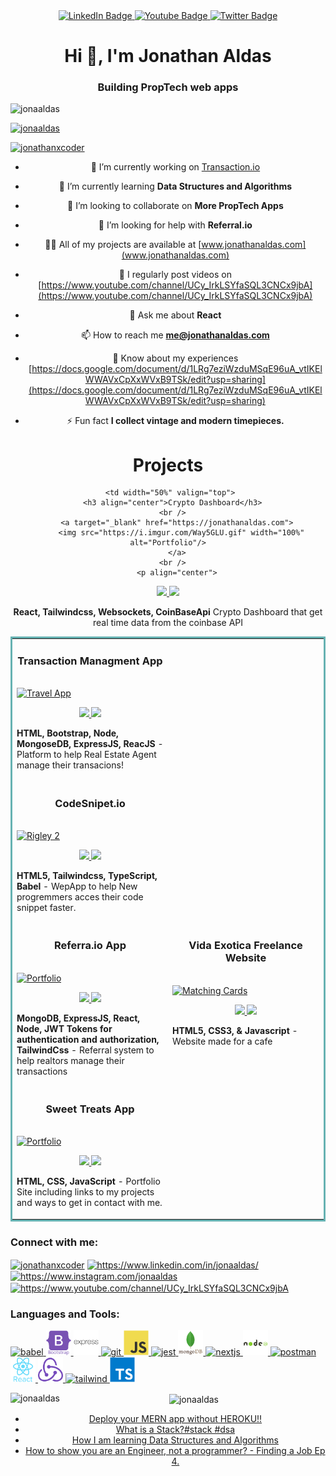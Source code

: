 
<div id="badges" align="center">
  <a href="https://www.linkedin.com/in/jonaaldas/">
    <img src="https://img.shields.io/badge/LinkedIn-blue?style=for-the-badge&logo=linkedin&logoColor=white" alt="LinkedIn Badge"/>
  </a>
  <a href="https://www.youtube.com/channel/UCy_IrkLSYfaSQL3CNCx9jbA">
    <img src="https://img.shields.io/badge/YouTube-red?style=for-the-badge&logo=youtube&logoColor=white" alt="Youtube Badge"/>
  </a>
  <a href="https://twitter.com/jonathanxcoder">
    <img src="https://img.shields.io/badge/Twitter-blue?style=for-the-badge&logo=twitter&logoColor=white" alt="Twitter Badge"/>
  </a>
  
 <h1 align="center">Hi 👋, I'm Jonathan Aldas</h1>
<h3 align="center">Building PropTech web apps</h3>

<p align="left"> <img src="https://komarev.com/ghpvc/?username=jonaaldas&label=Profile%20views&color=0e75b6&style=flat" alt="jonaaldas" /> </p>

<p align="left"> <a href="https://github.com/ryo-ma/github-profile-trophy"><img src="https://github-profile-trophy.vercel.app/?username=jonaaldas" alt="jonaaldas" /></a> </p>

<p align="left"> <a href="https://twitter.com/jonathanxcoder" target="blank"><img src="https://img.shields.io/twitter/follow/jonathanxcoder?logo=twitter&style=for-the-badge" alt="jonathanxcoder" /></a> </p>

- 🔭 I’m currently working on [Transaction.io](https://ornate-kulfi-cf002a.netlify.app/)

- 🌱 I’m currently learning **Data Structures and Algorithms**

- 👯 I’m looking to collaborate on **More PropTech Apps**

- 🤝 I’m looking for help with **Referral.io**

- 👨‍💻 All of my projects are available at [www.jonathanaldas.com](www.jonathanaldas.com)

- 📝 I regularly post videos on [https://www.youtube.com/channel/UCy_IrkLSYfaSQL3CNCx9jbA](https://www.youtube.com/channel/UCy_IrkLSYfaSQL3CNCx9jbA)

- 💬 Ask me about **React**

- 📫 How to reach me **me@jonathanaldas.com**

- 📄 Know about my experiences [https://docs.google.com/document/d/1LRg7eziWzduMSqE96uA_vtIKElWWAVxCpXxWVxB9TSk/edit?usp=sharing](https://docs.google.com/document/d/1LRg7eziWzduMSqE96uA_vtIKElWWAVxCpXxWVxB9TSk/edit?usp=sharing)

- ⚡ Fun fact **I collect vintage and modern timepieces.**

<h1 align="center">Projects</h1>
<table bordercolor="#66b2b2">
  
  <tr>
    <td width="50%" valign="top">
      <h3 align="center">Transaction Managment App</h3>
        <br />
        <a target="_blank" href="https://jonathanaldas.com">
        <img src="https://i.imgur.com/8EMZz6b.gif" width="100%" alt="Travel App"/>
        </a>
        <br />
        <p align="center">
          
  <a href="https://github.com/jonaaldas/TM-MERN-APP" target="_blank">
    <img src="https://img.shields.io/static/v1?label=|&message=REPO&color=23555f&style=plastic&logo=github&logo-color=white"/>
  </a>  
  <a href="https://delightful-kelpie-18ed40.netlify.app/" target="_blank">
    <img src="https://img.shields.io/static/v1?label=|&message=WEBSITE&color=cdf998&style=plastic&logo=wordpress&logo-color=white"/>
  </a>
      </p>
        <p><strong>HTML, Bootstrap, Node, MongoseDB, ExpressJS, ReacJS</strong> - Platform to help Real Estate Agent manage their transacions! </p>
    </td>
    
     <td width="50%" valign="top">
      <h3 align="center">Crypto Dashboard</h3>
      <br />
        <a target="_blank" href="https://jonathanaldas.com">
          <img src="https://i.imgur.com/Way5GLU.gif" width="100%" alt="Portfolio"/>
        </a>
      <br />
        <p align="center">
  <a href="https://github.com/jonaaldas/Hackathon-sweet-treats-heroku" target="_blank">
    <img src="https://img.shields.io/static/v1?label=|&message=REPO&color=23555f&style=plastic&logo=github&logo-color=white"/>
  </a>
  <a href="https://statuesque-raindrop-35276d.netlify.app/" target="_blank">
    <img src="https://img.shields.io/static/v1?label=|&message=WEBSITE&color=cdf998&style=plastic&logo=wordpress&logo-color=white"/>
  </a>
      </p>
        <p><strong>React, Tailwindcss, Websockets, CoinBaseApi</strong> Crypto Dashboard that get real time data from the coinbase API </p>
    </td>
</tr>
  <tr>
<!--    dashboard -->
  </tr>

   <tr> 
    <td width="50%" valign="top">
      <h3 align="center">CodeSnipet.io</h3>
        <br />
      <a target="_blank" href="https://jonathanaldas.com">
          <img src="https://i.imgur.com/SSJiGXg.gif" width="100%"  alt="Rigley 2"/>
        </a>
        <br />
        <p align="center">
          
  <a href="https://github.com/jonaaldas/codeSnippet.io-TypeScript" target="_blank">
    <img src="https://img.shields.io/static/v1?label=|&message=REPO&color=23555f&style=plastic&logo=github&logo-color=white"/>
  </a>
  <a href="https://courageous-toffee-126485.netlify.app/" target="_blank">
    <img src="https://img.shields.io/static/v1?label=|&message=WEBSITE&color=cdf998&style=plastic&logo=wordpress&logo-color=white"/>
  </a>
      </p>
        <p><strong>HTML5, Tailwindcss, TypeScript, Babel </strong> - WepApp to help New progremmers acces their code snippet faster.</p>
    </td>
  </tr>
  
  <tr>
    <td width="50%" valign="top">
      <h3 align="center">Referra.io App</h3>
      <br />
        <a target="_blank" href="https://jonathanaldas.com">
          <img src="https://i.imgur.com/zmw09du.gif" width="100%" alt="Portfolio"/>
        </a>
      <br />
        <p align="center">
  <a href="https://github.com/jonaaldas/referralio-clientside" target="_blank">
    <img src="https://img.shields.io/static/v1?label=|&message=REPO&color=23555f&style=plastic&logo=github&logo-color=white"/>
  </a>
  <a href="https://transcendent-sunshine-b16a5f.netlify.app/auth" target="_blank">
    <img src="https://img.shields.io/static/v1?label=|&message=WEBSITE&color=cdf998&style=plastic&logo=wordpress&logo-color=white"/>
  </a>
      </p>
        <p><strong>MongoDB, ExpressJS, React, Node, JWT Tokens for authentication and authorization, TailwindCss</strong> - Referral system to help realtors manage their transactions</p>
    </td>
    <td width="50%" valign="top">
      <h3 align="center">Vida Exotica Freelance Website</h3>
        <br />
        <a target="_blank" href="https://jonathanaldas.com">
          <img src="https://i.imgur.com/17YpUgl.gif" width="100%" alt="Matching Cards"/>
        </a>
        <br />
        <p align="center">
          
  <a href="https://github.com/jonaaldas/vida-exotica-website" target="_blank">
    <img src="https://img.shields.io/static/v1?label=|&message=REPO&color=23555f&style=plastic&logo=github&logo-color=white"/>
  </a>
  <a href="https://precious-banoffee-99d39f.netlify.app/" target="_blank">
    <img src="https://img.shields.io/static/v1?label=|&message=WEBSITE&color=cdf998&style=plastic&logo=wordpress&logo-color=white"/>
  </a>
      </p>
        <p><strong>HTML5, CSS3, & Javascript</strong> - Website made for a cafe</p>
    </td>
  </tr>
  
  <tr>
    <td width="50%" valign="top">
      <h3 align="center">Sweet Treats App</h3>
      <br />
        <a target="_blank" href="https://jonathanaldas.com">
          <img src="https://i.imgur.com/Way5GLU.gif" width="100%" alt="Portfolio"/>
        </a>
      <br />
        <p align="center">
  <a href="https://github.com/jonaaldas/Hackathon-sweet-treats-heroku" target="_blank">
    <img src="https://img.shields.io/static/v1?label=|&message=REPO&color=23555f&style=plastic&logo=github&logo-color=white"/>
  </a>
  <a href="https://statuesque-raindrop-35276d.netlify.app/" target="_blank">
    <img src="https://img.shields.io/static/v1?label=|&message=WEBSITE&color=cdf998&style=plastic&logo=wordpress&logo-color=white"/>
  </a>
      </p>
        <p><strong>HTML, CSS, JavaScript</strong> - Portfolio Site including links to my projects and ways to get in contact with me.</p>
    </td>
   
  </tr>
 
</table>

<h3 align="left">Connect with me:</h3>
<p align="left">
<a href="https://twitter.com/jonathanxcoder" target="blank"><img align="center" src="https://raw.githubusercontent.com/rahuldkjain/github-profile-readme-generator/master/src/images/icons/Social/twitter.svg" alt="jonathanxcoder" height="30" width="40" /></a>
<a href="https://www.linkedin.com/in/jonaaldas/" target="blank"><img align="center" src="https://raw.githubusercontent.com/rahuldkjain/github-profile-readme-generator/master/src/images/icons/Social/linked-in-alt.svg" alt="https://www.linkedin.com/in/jonaaldas/" height="30" width="40" /></a>
<a href="https://instagram.com/jonaaldas/" target="blank"><img align="center" src="https://raw.githubusercontent.com/rahuldkjain/github-profile-readme-generator/master/src/images/icons/Social/instagram.svg" alt="https://www.instagram.com/jonaaldas" height="30" width="40" /></a>
<a href="https://www.youtube.com/channel/UCy_IrkLSYfaSQL3CNCx9jbA" target="blank"><img align="center" src="https://raw.githubusercontent.com/rahuldkjain/github-profile-readme-generator/master/src/images/icons/Social/youtube.svg" alt="  https://www.youtube.com/channel/UCy_IrkLSYfaSQL3CNCx9jbA" height="30" width="40" /></a>
</p>

<h3 align="left">Languages and Tools:</h3>
<p align="left"> <a href="https://babeljs.io/" target="_blank" rel="noreferrer"> <img src="https://www.vectorlogo.zone/logos/babeljs/babeljs-icon.svg" alt="babel" width="40" height="40"/> </a> <a href="https://getbootstrap.com" target="_blank" rel="noreferrer"> <img src="https://raw.githubusercontent.com/devicons/devicon/master/icons/bootstrap/bootstrap-plain-wordmark.svg" alt="bootstrap" width="40" height="40"/> </a> <a href="https://expressjs.com" target="_blank" rel="noreferrer"> <img src="https://raw.githubusercontent.com/devicons/devicon/master/icons/express/express-original-wordmark.svg" alt="express" width="40" height="40"/> </a> <a href="https://git-scm.com/" target="_blank" rel="noreferrer"> <img src="https://www.vectorlogo.zone/logos/git-scm/git-scm-icon.svg" alt="git" width="40" height="40"/> </a> <a href="https://developer.mozilla.org/en-US/docs/Web/JavaScript" target="_blank" rel="noreferrer"> <img src="https://raw.githubusercontent.com/devicons/devicon/master/icons/javascript/javascript-original.svg" alt="javascript" width="40" height="40"/> </a> <a href="https://jestjs.io" target="_blank" rel="noreferrer"> <img src="https://www.vectorlogo.zone/logos/jestjsio/jestjsio-icon.svg" alt="jest" width="40" height="40"/> </a> <a href="https://www.mongodb.com/" target="_blank" rel="noreferrer"> <img src="https://raw.githubusercontent.com/devicons/devicon/master/icons/mongodb/mongodb-original-wordmark.svg" alt="mongodb" width="40" height="40"/> </a> <a href="https://nextjs.org/" target="_blank" rel="noreferrer"> <img src="https://cdn.worldvectorlogo.com/logos/nextjs-2.svg" alt="nextjs" width="40" height="40"/> </a> <a href="https://nodejs.org" target="_blank" rel="noreferrer"> <img src="https://raw.githubusercontent.com/devicons/devicon/master/icons/nodejs/nodejs-original-wordmark.svg" alt="nodejs" width="40" height="40"/> </a> <a href="https://postman.com" target="_blank" rel="noreferrer"> <img src="https://www.vectorlogo.zone/logos/getpostman/getpostman-icon.svg" alt="postman" width="40" height="40"/> </a> <a href="https://reactjs.org/" target="_blank" rel="noreferrer"> <img src="https://raw.githubusercontent.com/devicons/devicon/master/icons/react/react-original-wordmark.svg" alt="react" width="40" height="40"/> </a> <a href="https://redux.js.org" target="_blank" rel="noreferrer"> <img src="https://raw.githubusercontent.com/devicons/devicon/master/icons/redux/redux-original.svg" alt="redux" width="40" height="40"/> </a> <a href="https://tailwindcss.com/" target="_blank" rel="noreferrer"> <img src="https://www.vectorlogo.zone/logos/tailwindcss/tailwindcss-icon.svg" alt="tailwind" width="40" height="40"/> </a> <a href="https://www.typescriptlang.org/" target="_blank" rel="noreferrer"> <img src="https://raw.githubusercontent.com/devicons/devicon/master/icons/typescript/typescript-original.svg" alt="typescript" width="40" height="40"/> </a> </p>

<p><img align="left" src="https://github-readme-stats.vercel.app/api/top-langs?username=jonaaldas&show_icons=true&locale=en&layout=compact" alt="jonaaldas" /></p>

<p>&nbsp;<img align="center" src="https://github-readme-stats.vercel.app/api?username=jonaaldas&show_icons=true&locale=en" alt="jonaaldas" /></p>

<!-- YOUTUBE:START -->
- [Deploy your MERN app without HEROKU!!](https://www.youtube.com/watch?v=l1CYFQ1F9N8)
- [What is a Stack?#stack #dsa](https://www.youtube.com/watch?v=9_nFDqGLM8M)
- [How I am learning Data Structures and Algorithms](https://www.youtube.com/watch?v=t_uykE5b2ao)
- [How to show you are an Engineer, not a programmer? - Finding a Job Ep 4.](https://www.youtube.com/watch?v=pornWE5KMAs)
<!-- YOUTUBE:END -->
